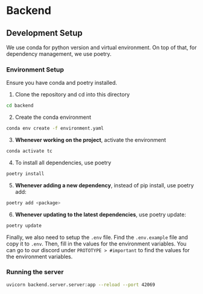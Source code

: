 # Backend

## Development Setup

We use conda for python version and virtual environment.
On top of that, for dependency management, we use poetry.

### Environment Setup

Ensure you have conda and poetry installed.

1. Clone the repository and cd into this directory
```bash
cd backend
```
2. Create the conda environment
```bash
conda env create -f environment.yaml
```
3. **Whenever working on the project**, activate the environment
```bash
conda activate tc
```
4. To install all dependencies, use poetry
```bash
poetry install
```
5. **Whenever adding a new dependency**, instead of pip install, use poetry add:
```bash
poetry add <package>
```
6. **Whenever updating to the latest dependencies**, use poetry update:
```bash
poetry update
```

Finally, we also need to setup the `.env` file. Find the `.env.example` file and copy it to `.env`. Then, fill in the values for the environment variables. You can go to our discord under `PROTOTYPE > #important` to find the values for the environment variables.


### Running the server
```bash
uvicorn backend.server.server:app --reload --port 42069
```